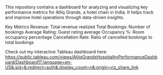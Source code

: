 This repository contains a dashboard for analyzing and visualizing key performance metrics for Atliq Grands, a hotel chain in India. It helps track and improve hotel operations through data-driven insights.

Key Metrics
Revenue: Total revenue realized
Total Bookings: Number of bookings
Average Rating: Guest rating average
Occupancy %: Room occupancy percentage
Cancellation Rate: Ratio of cancelled bookings to total bookings


Check out my interactive Tableau dashboard here: https://public.tableau.com/views/AtliqGrandsHospitalityPerformanceDashboard/Dashboard1?:language=en-US&:sid=&:redirect=auth&:display_count=n&:origin=viz_share_link

